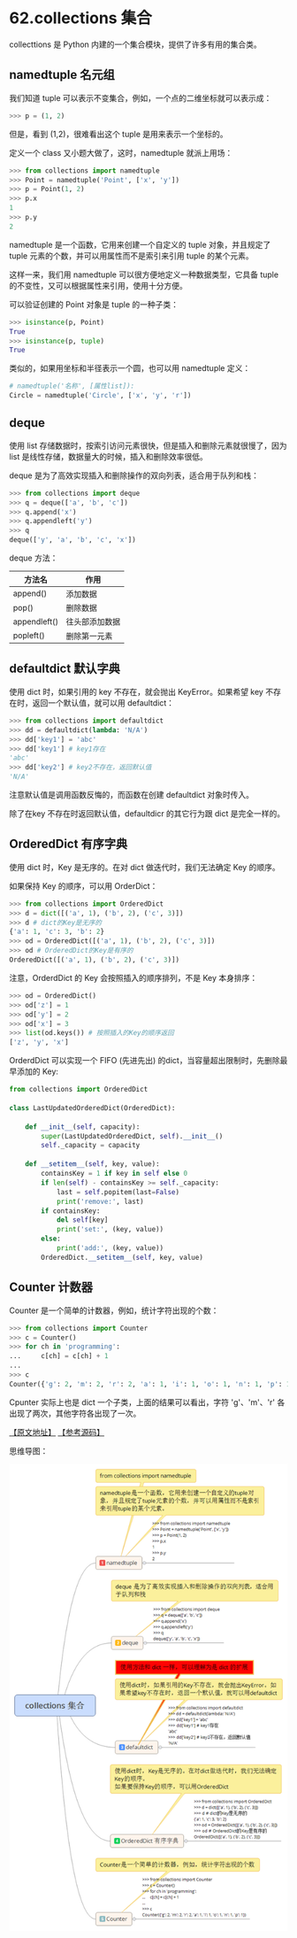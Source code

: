 # 62.collections 集合

collecttions 是 Python 内建的一个集合模块，提供了许多有用的集合类。

## namedtuple 名元组
我们知道 tuple 可以表示不变集合，例如，一个点的二维坐标就可以表示成：
````python
>>> p = (1, 2)
````

但是，看到 (1,2)，很难看出这个 tuple 是用来表示一个坐标的。

定义一个 class 又小题大做了，这时，namedtuple 就派上用场：
````python
>>> from collections import namedtuple
>>> Point = namedtuple('Point', ['x', 'y'])
>>> p = Point(1, 2)
>>> p.x
1
>>> p.y
2
````

namedtuple 是一个函数，它用来创建一个自定义的 tuple 对象，并且规定了 tuple 元素的个数，并可以用属性而不是索引来引用 tuple 的某个元素。

这样一来，我们用 namedtuple 可以很方便地定义一种数据类型，它具备 tuple 的不变性，又可以根据属性来引用，使用十分方便。

可以验证创建的 Point 对象是 tuple 的一种子类：

````python
>>> isinstance(p, Point)
True
>>> isinstance(p, tuple)
True
````

类似的，如果用坐标和半径表示一个圆，也可以用 namedtuple 定义：

````python
# namedtuple('名称', [属性list]):
Circle = namedtuple('Circle', ['x', 'y', 'r'])
````

## deque
使用 list 存储数据时，按索引访问元素很快，但是插入和删除元素就很慢了，因为 list 是线性存储，数据量大的时候，插入和删除效率很低。

deque 是为了高效实现插入和删除操作的双向列表，适合用于队列和栈：

````python
>>> from collections import deque
>>> q = deque(['a', 'b', 'c'])
>>> q.append('x')
>>> q.appendleft('y')
>>> q
deque(['y', 'a', 'b', 'c', 'x'])
````
deque 方法：

|方法名|作用|
|------|---|
|append()|添加数据|
|pop()|删除数据|
|appendleft()|往头部添加数据|
|popleft()|删除第一元素|

## defaultdict 默认字典

使用 dict 时，如果引用的 key 不存在，就会抛出 KeyError。如果希望 key 不存在时，返回一个默认值，就可以用 defaultdict：

````python
>>> from collections import defaultdict
>>> dd = defaultdict(lambda: 'N/A')
>>> dd['key1'] = 'abc'
>>> dd['key1'] # key1存在
'abc'
>>> dd['key2'] # key2不存在，返回默认值
'N/A'
````

注意默认值是调用函数反悔的，而函数在创建 defaultdict 对象时传入。

除了在key 不存在时返回默认值，defaultdicr 的其它行为跟 dict 是完全一样的。


## OrderedDict 有序字典

使用 dict 时，Key 是无序的。在对 dict 做迭代时，我们无法确定 Key 的顺序。

如果保持 Key 的顺序，可以用 OrderDict：

````python
>>> from collections import OrderedDict
>>> d = dict([('a', 1), ('b', 2), ('c', 3)])
>>> d # dict的Key是无序的
{'a': 1, 'c': 3, 'b': 2}
>>> od = OrderedDict([('a', 1), ('b', 2), ('c', 3)])
>>> od # OrderedDict的Key是有序的
OrderedDict([('a', 1), ('b', 2), ('c', 3)])
````

注意，OrderdDict 的 Key 会按照插入的顺序排列，不是 Key 本身排序：

````python
>>> od = OrderedDict()
>>> od['z'] = 1
>>> od['y'] = 2
>>> od['x'] = 3
>>> list(od.keys()) # 按照插入的Key的顺序返回
['z', 'y', 'x']
````

OrderdDict 可以实现一个 FIFO (先进先出) 的dict，当容量超出限制时，先删除最早添加的 Key:
````python
from collections import OrderedDict

class LastUpdatedOrderedDict(OrderedDict):

    def __init__(self, capacity):
        super(LastUpdatedOrderedDict, self).__init__()
        self._capacity = capacity

    def __setitem__(self, key, value):
        containsKey = 1 if key in self else 0
        if len(self) - containsKey >= self._capacity:
            last = self.popitem(last=False)
            print('remove:', last)
        if containsKey:
            del self[key]
            print('set:', (key, value))
        else:
            print('add:', (key, value))
        OrderedDict.__setitem__(self, key, value)
````

## Counter 计数器

Counter 是一个简单的计数器，例如，统计字符出现的个数：

````python
>>> from collections import Counter
>>> c = Counter()
>>> for ch in 'programming':
...     c[ch] = c[ch] + 1
...
>>> c
Counter({'g': 2, 'm': 2, 'r': 2, 'a': 1, 'i': 1, 'o': 1, 'n': 1, 'p': 1})
````

Cpunter 实际上也是 dict 一个子类，上面的结果可以看出，字符 'g'、'm'、'r' 各出现了两次，其他字符各出现了一次。

[【原文地址】](https://www.liaoxuefeng.com/wiki/0014316089557264a6b348958f449949df42a6d3a2e542c000/001431953239820157155d21c494e5786fce303f3018c86000)
[【参考源码】](https://github.com/michaelliao/learn-python3/blob/master/samples/commonlib/use_collections.py)


思维导图：

![collections](../images/collections集合.png)
